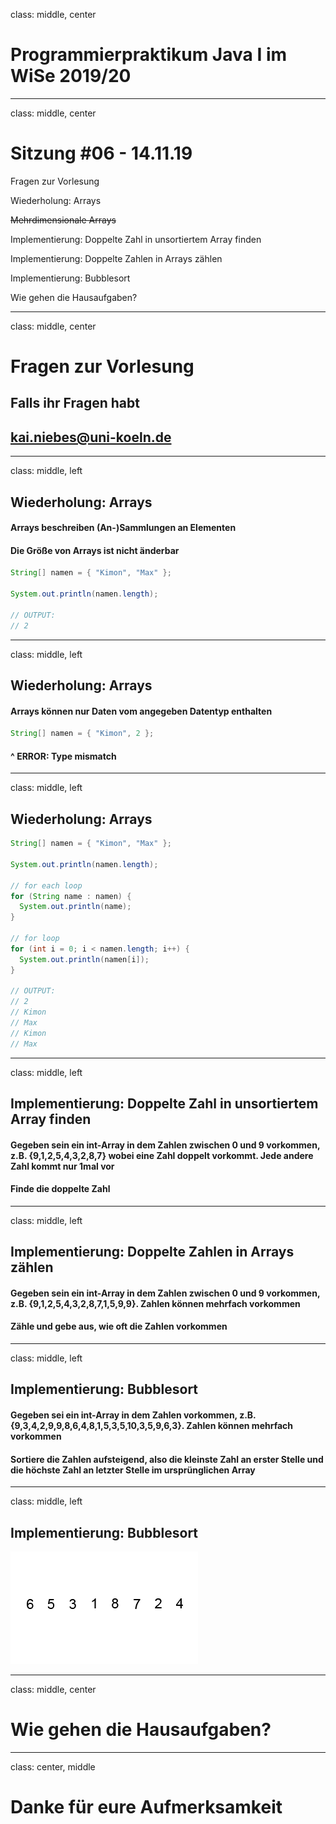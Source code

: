 class: middle, center

# Programmierpraktikum Java I im WiSe 2019/20

---

class: middle, center

# Sitzung #06 - 14.11.19

Fragen zur Vorlesung

Wiederholung: Arrays

~~Mehrdimensionale Arrays~~

Implementierung: Doppelte Zahl in unsortiertem Array finden

Implementierung: Doppelte Zahlen in Arrays zählen

Implementierung: Bubblesort

Wie gehen die Hausaufgaben?

---

class: middle, center

# Fragen zur Vorlesung

## Falls ihr Fragen habt
## kai.niebes@uni-koeln.de

---

class: middle, left

## Wiederholung: Arrays

#### Arrays beschreiben (An-)Sammlungen an Elementen
#### Die Größe von Arrays ist nicht änderbar

```java
String[] namen = { "Kimon", "Max" };

System.out.println(namen.length);

// OUTPUT:
// 2
```

---

class: middle, left

## Wiederholung: Arrays

#### Arrays können nur Daten vom angegeben Datentyp enthalten

```java
String[] namen = { "Kimon", 2 };
```

#### ^ ERROR: Type mismatch

---

class: middle, left

## Wiederholung: Arrays

```java
String[] namen = { "Kimon", "Max" };

System.out.println(namen.length);

// for each loop
for (String name : namen) {
  System.out.println(name);
}

// for loop
for (int i = 0; i < namen.length; i++) {
  System.out.println(namen[i]);
}

// OUTPUT:
// 2
// Kimon
// Max
// Kimon
// Max
```

---

class: middle, left

## Implementierung: Doppelte Zahl in unsortiertem Array finden

#### Gegeben sein ein int-Array in dem Zahlen zwischen 0 und 9 vorkommen, z.B. {9,1,2,5,4,3,2,8,7} wobei eine Zahl doppelt vorkommt. Jede andere Zahl kommt nur 1mal vor

#### Finde die doppelte Zahl

---

class: middle, left

## Implementierung: Doppelte Zahlen in Arrays zählen

#### Gegeben sein ein int-Array in dem Zahlen zwischen 0 und 9 vorkommen, z.B. {9,1,2,5,4,3,2,8,7,1,5,9,9}. Zahlen können mehrfach vorkommen

#### Zähle und gebe aus, wie oft die Zahlen vorkommen

---

class: middle, left

## Implementierung: Bubblesort

#### Gegeben sei ein int-Array in dem Zahlen vorkommen, z.B. {9,3,4,2,9,9,8,6,4,8,1,5,3,5,10,3,5,9,6,3}. Zahlen können mehrfach vorkommen

#### Sortiere die Zahlen aufsteigend, also die kleinste Zahl an erster Stelle und die höchste Zahl an letzter Stelle im ursprünglichen Array

---

class: middle, left

## Implementierung: Bubblesort

![Bubblesort](bubblesort.gif)

---

class: middle, center

# Wie gehen die Hausaufgaben?

---

class: center, middle

# Danke für eure Aufmerksamkeit
